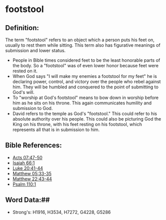 # footstool #

## Definition: ##

The term "footstool" refers to an object which a person puts his feet on, usually to rest them while sitting. This term also has figurative meanings of submission and lower status.

* People in Bible times considered feet to be the least honorable parts of the body. So a "footstool" was of even lower honor because feet were rested on it.
* When God says "I will make my enemies a footstool for my feet" he is declaring power, control, and victory over the people who rebel against him. They will be humbled and conquered to the point of submitting to God's will.
* To "worship at God's footstool" means to bow down in worship before him as he sits on his throne. This again communicates humility and submission to God.
* David refers to the temple as God's "footstool." This could refer to his absolute authority over his people. This could also be picturing God the King on his throne, with his feet resting on his footstool, which represents all that is in submission to him.

## Bible References: ##

* [Acts 07:47-50](rc://en/tn/help/act/07/47)
* [Isaiah 66:1](rc://en/tn/help/isa/66/01)
* [Luke 20:41-44](rc://en/tn/help/luk/20/41)
* [Matthew 05:33-35](rc://en/tn/help/mat/05/33)
* [Matthew 22:43-44](rc://en/tn/help/mat/22/43)
* [Psalm 110:1](rc://en/tn/help/psa/110/001)

## Word Data:##

* Strong's: H1916, H3534, H7272, G4228, G5286

